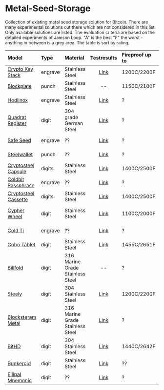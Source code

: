 # Metal-Seed-Storage
Collection of existing metal seed storage solution for Bitcoin. There are many experimental solutions out there which are not considered in this list. Only available solutions are listed. The evaluation criteria are based on the detailed experiments of Jamson Loop. "A" is the best "F" the worst - anything in between is a grey area. The table is sort by rating.


| Model      | Type  | Material | Testresults | Fireproof up to | Price  | Product Video | Rating |
| :----------| :---- | :------- | :---------: | :---------| :-----:| :------------:| :------|
| [Crypto Key Stack](https://cryptokeystack.com/collections/crypto-key-stack) | engrave |Stainless Steel |[Link](https://blog.lopp.net/metal-bitcoin-seed-storage-stress-test/) | 1200C/2200F | ~ 45 USD |[Link](https://www.youtube.com/watch?v=_Z6pO-UfByg) | A
| [Blockplate](https://www.blockplate.com/) | punch |Stainless Steel |-- | 1150C/2100F | ~ 69 USD | [Link](https://www.youtube.com/watch?v=bX1PQeoyNo8) | A
| [Hodlinox](https://hodlinox.com/) | engrave |Stainless Steel |[Link](https://blog.lopp.net/metal-bitcoin-seed-storage-stress-test/) | ? | ~ 30 USD | -- | A
| [Quadrat Register](https://q-reg.de/) | digit | 304 grade German Steel  |[Link](https://blog.lopp.net/metal-bitcoin-seed-storage-stress-test-round-iii/) | ? | ~ 260 USD | [Link](https://www.youtube.com/watch?v=s3T9wEEsaGE) | A
| [Safe Seed](https://www.amazon.com/Safe-Seed-Recovery-Passphrase-CryptoCurrency/dp/B07CLMK3WJ) | engrave | ??  |[Link](https://blog.lopp.net/metal-bitcoin-seed-storage-stress-test-round-iii/) | ? | ~ ?? USD | -- | A
| [Steelwallet](https://shop.blockark.de/steelwallet) | punch | ?? |[Link](https://blog.lopp.net/metal-bitcoin-seed-storage-stress-test--part-ii-/) | ? | ~ 65 USD | -- | A
| [Cryptosteel Capsule](https://cryptosteel.com/product/cryptosteel-capsule/?v=1ee0bf89c5d1) | digits | Stainless Steel |[Link](https://blog.lopp.net/metal-bitcoin-seed-storage-stress-test-round-iii/)| 1400C/2500F | ~ 80 USD | [Link](https://www.youtube.com/watch?v=HpkOJcm484o) | A-
| [Coldbit Passphrase](https://coldbit.com/product/coldbit-passphrase/) | engrave | ?? |[Link](https://blog.lopp.net/metal-bitcoin-seed-storage-stress-test--part-ii-/) | ? | ~ 15 USD | -- | A-
| [Cryptosteel Cassette](https://cryptosteel.com/product/cryptosteel/?v=1ee0bf89c5d1) | digits |Stainless Steel  | [Link](https://blog.lopp.net/metal-bitcoin-seed-storage-stress-test/) | 1400C/2500F | ~ 90 USD |[Link](https://www.youtube.com/watch?v=HpkOJcm484o) | B
| [Cypher Wheel](https://cyphersafe.io/product/cypherwheel/) | digit | Stainless Steel  |[Link](https://blog.lopp.net/metal-bitcoin-seed-storage-stress-test-round-iii/) | 1100C/2000F | ~ 200 USD | [Link](https://www.youtube.com/watch?v=T5EjHHiKQwM&feature=emb_title) | B+
| [Cold Ti](https://coldti.com/) | engrave |?? |[Link](https://blog.lopp.net/metal-bitcoin-seed-storage-stress-test/) |? | ~ 20 USD |[Link](https://coldti.com/images/coldtipromo.mp4?id=0) | C
| [Cobo Tablet](https://shop.cobo.com/products/cobo-tablet) | digit | Stainless Steel  |[Link](https://blog.lopp.net/metal-bitcoin-seed-storage-stress-test-round-iii/) | 1455C/2651F | ~ 39 USD | [Link](https://www.youtube.com/watch?v=X8bR-q5gz3k) | C
| [Billfold](https://billfodl.com/collections/products/products/the-billfodl) | digit |316 Marine Grade Stainless Steel  | -- |? | ~ 49 USD | [Link](https://www.youtube.com/watch?v=Pu0cit_9dHY) | C
| [Steely](https://thesteely.com/collections/steely-cold-storage-kits/products/steely-cryptocurrency-cold-storage) | digit | 304 Stainless Steel  |[Link](https://blog.lopp.net/metal-bitcoin-seed-storage-stress-test-round-iii/) | 1200C/2200F | ~ 70 USD | -- | D
| [Blocksteram Metal](https://store.blockstream.com/product/blockstream-metal/) | digit | 316 Marine Grade Stainless Steel |[Link](https://blog.lopp.net/metal-bitcoin-seed-storage-stress-test--part-ii-/) | ? | ~ 80 USD | -- | D
| [BitHD](https://bithd.com/Frozen-Armor.html) | digit |304 Stainless Steel  |[Link](https://blog.lopp.net/metal-bitcoin-seed-storage-stress-test-round-iii/) | 1440C/2642F | ~ 30 USD | -- | F
| [Bunkeroid](https://www.bunkeroid.com/) | digit | Stainless Steel  |[Link](https://blog.lopp.net/metal-bitcoin-seed-storage-stress-test-round-iii/) | ?? | ~ ?? USD | -- | F
| [Ellipal Mnemonic](https://www.ellipal.com/collections/miscellaneous/products/ellipal-mnemonic-metal-best-backup-for-your-hardware-wallet) | digit | ??  |[Link](https://blog.lopp.net/metal-bitcoin-seed-storage-stress-test-round-iii/) | ? | ~ 49 USD | [Link](https://www.youtube.com/watch?v=pFLD80seoTQ) | F



